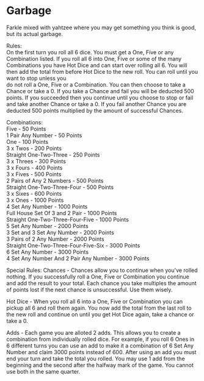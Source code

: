 # Garbage
Farkle mixed with yahtzee where you may get something you think is good, but its actual garbage.

Rules:<br>
On the first turn you roll all 6 dice.
You must get a One, Five or any Combination listed.
If you roll all 6 into One, Five or some of the many Combinations you have Hot Dice and can start over rolling all 6.
You will then add the total from before Hot Dice to the new roll. You can roll until you want to stop unless you<br>
do not roll a One, Five or a Combination. You can then choose to take a Chance or take a 0. If you take a Chance and fail you will be
deducted 500 points. If you succeeded then you continue until you choose to stop or fail and take another Chance or take a 0.
If you fail another Chance you are deducted 500 points multiplied by the amount of successful Chances.

Combinations:<br>
Five - 50 Points<br>
1 Pair Any Number - 50 Points<br>
One - 100 Points<br>
3 x Twos - 200 Points<br>
Straight One-Two-Three - 250 Points<br>
3 x Threes - 300 Points<br>
3 x Fours - 400 Points<br>
3 x Fives - 500 Points<br>
2 Pairs of Any 2 Numbers - 500 Points<br>
Straight One-Two-Three-Four - 500 Points<br>
3 x Sixes - 600 Points<br>
3 x Ones - 1000 Points<br>
4 Set Any Number - 1000 Points<br>
Full House Set Of 3 and 2 Pair - 1000 Points<br>
Straight One-Two-Three-Four-Five - 1000 Points<br>
5 Set Any Number - 2000 Points<br>
3 Set and 3 Set Any Number - 2000 Points<br>
3 Pairs of 2 Any Number - 2000 Points<br>
Straight One-Two-Three-Four-Five-Six - 3000 Points<br>
6 Set Any Number - 3000 Points<br>
4 Set Any Number And 2 Pair Any Number - 3000 Points

Special Rules:
Chances - Chances allow you to continue when you've rolled nothing. If you successfully roll a One, Five or Combination you continue 
and add the result to your total. Each chance you take multiples the amount of points lost if the next chance is unsuccessful. Use them
wisely.

Hot Dice - When you roll all 6 into a One, Five or Combination you can pickup all 6 and roll them again. You now add the total from the last
roll to the new roll and continue on until you get Hot Dice again, take a chance or take a 0.

Adds - Each game you are alloted 2 adds. This allows you to create a combination from individually rolled dice. For example, if you roll 
6 Ones in 6 different turns you can use an add to make it a combination of 6 Set Any Number and claim 3000 points instead of 600. After 
using an add you must end your turn and take the total you rolled. You may use 1 add from the beginning and the second after the halfway
mark of the game. You cannot use both in the same quarter.
